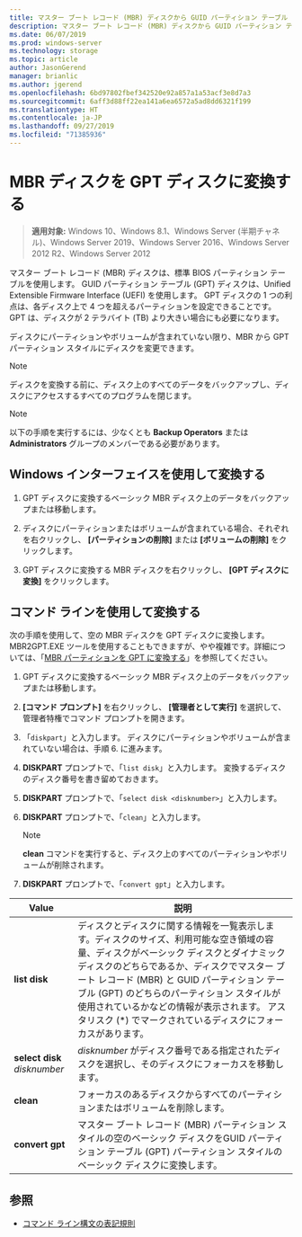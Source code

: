 ```yaml
---
title: マスター ブート レコード (MBR) ディスクから GUID パーティション テーブル (GPT) ディスクへの変換
description: マスター ブート レコード (MBR) ディスクから GUID パーティション テーブル (GPT) ディスクに変換する方法について説明します。
ms.date: 06/07/2019
ms.prod: windows-server
ms.technology: storage
ms.topic: article
author: JasonGerend
manager: brianlic
ms.author: jgerend
ms.openlocfilehash: 6bd97802fbef342520e92a857a1a53acf3e8d7a3
ms.sourcegitcommit: 6aff3d88ff22ea141a6ea6572a5ad8dd6321f199
ms.translationtype: HT
ms.contentlocale: ja-JP
ms.lasthandoff: 09/27/2019
ms.locfileid: "71385936"
---
```

# <a name="convert-an-mbr-disk-into-a-gpt-disk"></a>MBR ディスクを GPT ディスクに変換する

> **適用対象:** Windows 10、Windows 8.1、Windows Server (半期チャネル)、Windows Server 2019、Windows Server 2016、Windows Server 2012 R2、Windows Server 2012

マスター ブート レコード (MBR) ディスクは、標準 BIOS パーティション テーブルを使用します。 GUID パーティション テーブル (GPT) ディスクは、Unified Extensible Firmware Interface (UEFI) を使用します。 GPT ディスクの 1 つの利点は、各ディスク上で 4 つを超えるパーティションを設定できることです。 GPT は、ディスクが 2 テラバイト (TB) より大きい場合にも必要になります。

ディスクにパーティションやボリュームが含まれていない限り、MBR から GPT パーティション スタイルにディスクを変更できます。

> [!NOTE]
> ディスクを変換する前に、ディスク上のすべてのデータをバックアップし、ディスクにアクセスするすべてのプログラムを閉じます。

> [!NOTE]
> 以下の手順を実行するには、少なくとも **Backup Operators** または **Administrators** グループのメンバーである必要があります。

## <a name="converting-using-the-windows-interface"></a>Windows インターフェイスを使用して変換する

1.  GPT ディスクに変換するベーシック MBR ディスク上のデータをバックアップまたは移動します。

2.  ディスクにパーティションまたはボリュームが含まれている場合、それぞれを右クリックし、 **[パーティションの削除]** または **[ボリュームの削除]** をクリックします。

3.  GPT ディスクに変換する MBR ディスクを右クリックし、 **[GPT ディスクに変換]** をクリックします。

## <a name="converting-using-a-command-line"></a>コマンド ラインを使用して変換する

次の手順を使用して、空の MBR ディスクを GPT ディスクに変換します。 MBR2GPT.EXE ツールを使用することもできますが、やや複雑です。詳細については、「[MBR パーティションを GPT に変換する](https://docs.microsoft.com/windows/deployment/mbr-to-gpt)」を参照してください。

1.  GPT ディスクに変換するベーシック MBR ディスク上のデータをバックアップまたは移動します。

2.  **[コマンド プロンプト]** を右クリックし、 **[管理者として実行]** を選択して、管理者特権でコマンド プロンプトを開きます。

3. 「`diskpart`」と入力します。 ディスクにパーティションやボリュームが含まれていない場合は、手順 6. に進みます。

4.  **DISKPART** プロンプトで、「`list disk`」と入力します。 変換するディスクのディスク番号を書き留めておきます。

5.  **DISKPART** プロンプトで、「`select disk <disknumber>`」と入力します。

6.  **DISKPART** プロンプトで、「`clean`」と入力します。

    > [!NOTE]
    > **clean** コマンドを実行すると、ディスク上のすべてのパーティションやボリュームが削除されます。

7.  **DISKPART** プロンプトで、「`convert gpt`」と入力します。

| Value  | 説明  |
| ----- | ---- |
| **list disk** | ディスクとディスクに関する情報を一覧表示します。ディスクのサイズ、利用可能な空き領域の容量、ディスクがベーシック ディスクとダイナミック ディスクのどちらであるか、ディスクでマスター ブート レコード (MBR) と GUID パーティション テーブル (GPT) のどちらのパーティション スタイルが使用されているかなどの情報が表示されます。 アスタリスク (*) でマークされているディスクにフォーカスがあります。 |
| **select disk** *disknumber* | *disknumber* がディスク番号である指定されたディスクを選択し、そのディスクにフォーカスを移動します。 |
| **clean** | フォーカスのあるディスクからすべてのパーティションまたはボリュームを削除します。  |
| **convert gpt**| マスター ブート レコード (MBR) パーティション スタイルの空のベーシック ディスクをGUID パーティション テーブル (GPT) パーティション スタイルのベーシック ディスクに変換します。 |

## <a name="see-also"></a>参照

-   [コマンド ライン構文の表記規則](https://technet.microsoft.com/library/cc742449(v=ws.11).aspx)